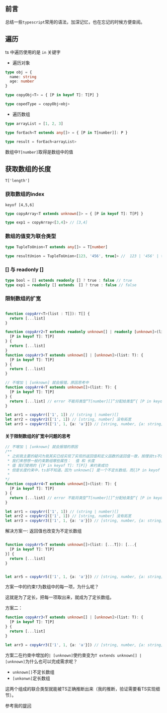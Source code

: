 ## 前言

总结一些`typescript`常用的语法，加深记忆，也在忘记的时候方便查阅。

## 遍历

ts 中遍历使用的是 `in` 关键字

- 遍历对象

```ts
type obj = {
  name: string
  age: number
}

type copyObj<T> = { [P in keyof T]: T[P] }

type copedType = copyObj<obj>
```

- 遍历数组

```ts
type arrayList = [1, 2, 3]

type forEach<T extends any[]> = { [P in T[number]]: P }

type result = forEach<arrayList>
```

数组中`T[number]`取得是数组中的值

## 获取数组的长度

`T['length']`


### 获取数组的index

`keyof [4,5,6]`

```ts
type copyArray<T extends unknown[]> = { [P in keyof T]: T[P] }

type exp1 = copyArray<[3,4]> // [3,4]
```

### 数组的值变为联合类型

```ts
type TupleToUnion<T extends any[]> = T[number]

type resultUnion = TupleToUnion<[123, '456', true]> //  123 | '456' | true
```

### [] 与 readonly []

```ts
type bool = [] extends readonly [] ? true : false // true
type exp1 = readonly [] extends  [] ? true : false // false
```

### 限制数组的扩宽

```ts

function copyArr<T>(list : T[]): T[] {
  return [...list]
}

function copyArr2<T extends readonly unknown[] | readonly [unknown]>(list: T): {
  [P in keyof T]: T[P]
} {
  return [...list]
}
function copyArr3<T extends unknown[] | [unknown]>(list: T): {
  [P in keyof T]: T[P]
} {
  return [...list]
}

// 不增加 | [unknown] 就会报错，原因思考中
function copyArr4<T extends unknown[]>(list: T): {
  [P in keyof T]: T[P]
} {
  return [...list] // error 不能将类型“T[number][]”分配给类型“{ [P in keyof T]: T[P]; }”。ts(2322)
}

let arr1 = copyArr(['1', 1]) // (string | number)[]
let arr2 = copyArr2(['1', 1]) // [string, number] 没有拓宽
let arr3 = copyArr3(['1', 1, {a: 'a'}]) // [string, number, {a: string;}] 没有拓宽
```


#### 关于限制数组的扩宽中问题的思考

```ts
// 不增加 | [unknown] 就会报错的原因
/**
 * 之前我主要的疑问为我其实已经实现了实现的返回值和定义函数的返回值一致，按理说ts不应该报错了。但忽略了数组一个重要的属性 长度 。在ts中要所有属性满足约束才能通过约束。
 * 我们来想想一般约束数组哪些属性：  值 和 长度
 * 值 我们使用的 {[P in keyof T]: T[P]} 来约束成功
 * 但是长度约束中，ts却不知道。因为 unknown[] 是一个不定长数组，而{[P in keyof T]: T[P]}是一个定长数组。所以定长的来约束不定长的就会报错
 * 
*/
function copyArr4<T extends unknown[]>(list: T): {
  [P in keyof T]: T[P]
} {
  return [...list] // error 不能将类型“T[number][]”分配给类型“{ [P in keyof T]: T[P]; }”。ts(2322)
}

let arr1 = copyArr(['1', 1]) // (string | number)[]
let arr2 = copyArr2(['1', 1]) // [string, number] 没有拓宽
let arr3 = copyArr3(['1', 1, {a: 'a'}]) // [string, number, {a: string;}] 没有拓宽
```

解决方案一: 返回值也改变为不定长数组

```ts

function copyArr5<T extends unknown[]>(list: [...T]): [...{
  [P in keyof T]: T[P]
}] {
  return [...list]
}


let arr5 = copyArr5(['1', 1, {a: 'a'}]) // [string, number, {a: string;}] 没有拓宽

```

方案一中的约束`T`为数组中的每一项，为什么呢？

这就是为了定长，把每一项取出来，就成为了定长数组。

方案二：

```ts
function copyArr3<T extends unknown[] | [unknown]>(list: T): {
  [P in keyof T]: T[P]
} {
  return [...list]
}

let arr3 = copyArr3(['1', 1, {a: 'a'}]) // [string, number, {a: string;}] 没有拓宽

```

方案二在约束中增加的`| [unknown]`使约束变为`T extends unknown[] | [unknown]`为什么也可以完成需求呢？

- `unknown[]`不定长数组
- `[unkonwn]`定长数组

这两个组成的联合类型就能被TS正确推断出来（我的推断，验证需要看TS实现细节）。

参考我的[提问](https://segmentfault.com/q/1010000041878054/a-1020000041882785?_ea=238927828)